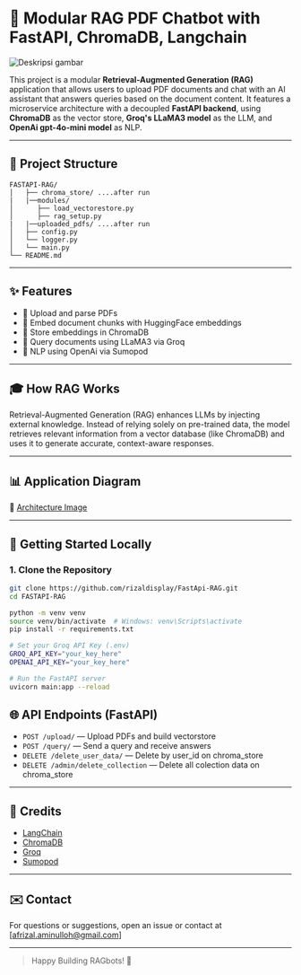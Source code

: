 ﻿# 🧠 Modular RAG PDF Chatbot with FastAPI, ChromaDB, Langchain
 ![Deskripsi gambar](assets/RAG%20Image.png)

This project is a modular **Retrieval-Augmented Generation (RAG)** application that allows users to upload PDF documents and chat with an AI assistant that answers queries based on the document content. It features a microservice architecture with a decoupled **FastAPI backend**, using **ChromaDB** as the vector store, **Groq's LLaMA3 model** as the LLM, and **OpenAi gpt-4o-mini model** as NLP.

---

## 📂 Project Structure

```
FASTAPI-RAG/
│   ├── chroma_store/ ....after run
|   |──modules/
│      ├── load_vectorestore.py
│      ├── rag_setup.py
|   |──uploaded_pdfs/ ....after run
│   ├── config.py
│   └── logger.py
│   └── main.py
└── README.md
```

---

## ✨ Features

- 📄 Upload and parse PDFs
- 🧠 Embed document chunks with HuggingFace embeddings
- 💂️ Store embeddings in ChromaDB
- 💬 Query documents using LLaMA3 via Groq
- 💫 NLP using OpenAi via Sumopod

---

## 🎓 How RAG Works

Retrieval-Augmented Generation (RAG) enhances LLMs by injecting external knowledge. Instead of relying solely on pre-trained data, the model retrieves relevant information from a vector database (like ChromaDB) and uses it to generate accurate, context-aware responses.

---

## 📊 Application Diagram

📄 [Architecture Image](assets/Fast%20API%20RAG.drawio.png)

---

## 🚀 Getting Started Locally

### 1. Clone the Repository

```bash
git clone https://github.com/rizaldisplay/FastApi-RAG.git
cd FASTAPI-RAG
```

```bash
python -m venv venv
source venv/bin/activate  # Windows: venv\Scripts\activate
pip install -r requirements.txt

# Set your Groq API Key (.env)
GROQ_API_KEY="your_key_here"
OPENAI_API_KEY="your_key_here"

# Run the FastAPI server
uvicorn main:app --reload
```

## 🌐 API Endpoints (FastAPI)

- `POST /upload/` — Upload PDFs and build vectorstore
- `POST /query/` — Send a query and receive answers
- `DELETE /delete_user_data/` — Delete by user_id on chroma_store
- `DELETE /admin/delete_collection` — Delete all colection data on chroma_store

---


## 🌟 Credits

- [LangChain](https://www.langchain.com/)
- [ChromaDB](https://www.trychroma.com/)
- [Groq](https://groq.com/)
- [Sumopod](https://https://sumopod.com/)

---

## ✉️ Contact

For questions or suggestions, open an issue or contact at [afrizal.aminulloh@gmail.com]

---

> Happy Building RAGbots! 🚀
